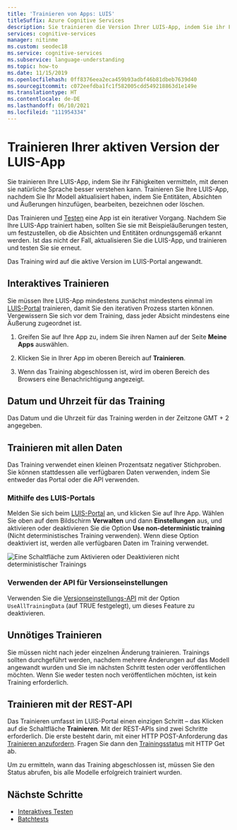 ```yaml
---
title: 'Trainieren von Apps: LUIS'
titleSuffix: Azure Cognitive Services
description: Sie trainieren die Version Ihrer LUIS-App, indem Sie ihr Fähigkeiten vermitteln, mit denen sie natürliche Sprache besser verstehen kann. Trainieren Sie Ihre LUIS-App, nachdem Sie Ihr Modell aktualisiert haben, indem Sie Entitäten, Absichten und Äußerungen hinzufügen, bearbeiten, bezeichnen oder löschen.
services: cognitive-services
manager: nitinme
ms.custom: seodec18
ms.service: cognitive-services
ms.subservice: language-understanding
ms.topic: how-to
ms.date: 11/15/2019
ms.openlocfilehash: 0ff8376eea2eca459b93adbf46b81dbeb7639d40
ms.sourcegitcommit: c072eefdba1fc1f582005cdd549218863d1e149e
ms.translationtype: HT
ms.contentlocale: de-DE
ms.lasthandoff: 06/10/2021
ms.locfileid: "111954334"
---
```

# <a name="train-your-active-version-of-the-luis-app"></a>Trainieren Ihrer aktiven Version der LUIS-App

Sie trainieren Ihre LUIS-App, indem Sie ihr Fähigkeiten vermitteln, mit denen sie natürliche Sprache besser verstehen kann. Trainieren Sie Ihre LUIS-App, nachdem Sie Ihr Modell aktualisiert haben, indem Sie Entitäten, Absichten und Äußerungen hinzufügen, bearbeiten, bezeichnen oder löschen.

Das Trainieren und [Testen](./luis-interactive-test.md) eine App ist ein iterativer Vorgang. Nachdem Sie Ihre LUIS-App trainiert haben, sollten Sie sie mit Beispieläußerungen testen, um festzustellen, ob die Absichten und Entitäten ordnungsgemäß erkannt werden. Ist das nicht der Fall, aktualisieren Sie die LUIS-App, und trainieren und testen Sie sie erneut.

Das Training wird auf die aktive Version im LUIS-Portal angewandt.

## <a name="how-to-train-interactively"></a>Interaktives Trainieren

Sie müssen Ihre LUIS-App mindestens zunächst mindestens einmal im [LUIS-Portal](https://www.luis.ai) trainieren, damit Sie den iterativen Prozess starten können. Vergewissern Sie sich vor dem Training, dass jeder Absicht mindestens eine Äußerung zugeordnet ist.

1. Greifen Sie auf Ihre App zu, indem Sie ihren Namen auf der Seite **Meine Apps** auswählen.

1. Klicken Sie in Ihrer App im oberen Bereich auf **Trainieren**.

1. Wenn das Training abgeschlossen ist, wird im oberen Bereich des Browsers eine Benachrichtigung angezeigt.

## <a name="training-date-and-time"></a>Datum und Uhrzeit für das Training

Das Datum und die Uhrzeit für das Training werden in der Zeitzone GMT + 2 angegeben.

## <a name="train-with-all-data"></a>Trainieren mit allen Daten

Das Training verwendet einen kleinen Prozentsatz negativer Stichproben. Sie können stattdessen alle verfügbaren Daten verwenden, indem Sie entweder das Portal oder die API verwenden. 

### <a name="using-the-luis-portal"></a>Mithilfe des LUIS-Portals

Melden Sie sich beim [LUIS-Portal](https://www.luis.ai/) an, und klicken Sie auf Ihre App. Wählen Sie oben auf dem Bildschirm **Verwalten** und dann **Einstellungen** aus, und aktivieren oder deaktivieren Sie die Option **Use non-deterministic training** (Nicht deterministisches Training verwenden). Wenn diese Option deaktiviert ist, werden alle verfügbaren Daten im Training verwendet.

![Eine Schaltfläche zum Aktivieren oder Deaktivieren nicht deterministischer Trainings](./media/non-determinstic-training.png)

### <a name="using-the-version-settings-api"></a>Verwenden der API für Versionseinstellungen

Verwenden Sie die [Versionseinstellungs-API](https://westus.dev.cognitive.microsoft.com/docs/services/5890b47c39e2bb17b84a55ff/operations/versions-update-application-version-settings) mit der Option `UseAllTrainingData` (auf TRUE festgelegt), um dieses Feature zu deaktivieren.

## <a name="unnecessary-training"></a>Unnötiges Trainieren

Sie müssen nicht nach jeder einzelnen Änderung trainieren. Trainings sollten durchgeführt werden, nachdem mehrere Änderungen auf das Modell angewandt wurden und Sie im nächsten Schritt testen oder veröffentlichen möchten. Wenn Sie weder testen noch veröffentlichen möchten, ist kein Training erforderlich.

## <a name="training-with-the-rest-apis"></a>Trainieren mit der REST-API

Das Trainieren umfasst im LUIS-Portal einen einzigen Schritt – das Klicken auf die Schaltfläche **Trainieren**. Mit der REST-APIs sind zwei Schritte erforderlich. Die erste besteht darin, mit einer HTTP POST-Anforderung das [Trainieren anzufordern](https://westus.dev.cognitive.microsoft.com/docs/services/5890b47c39e2bb17b84a55ff/operations/5890b47c39e2bb052c5b9c45). Fragen Sie dann den [Trainingsstatus](https://westus.dev.cognitive.microsoft.com/docs/services/5890b47c39e2bb17b84a55ff/operations/5890b47c39e2bb052c5b9c46) mit HTTP Get ab.

Um zu ermitteln, wann das Training abgeschlossen ist, müssen Sie den Status abrufen, bis alle Modelle erfolgreich trainiert wurden.

## <a name="next-steps"></a>Nächste Schritte

* [Interaktives Testen](luis-interactive-test.md)
* [Batchtests](luis-how-to-batch-test.md)